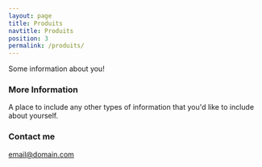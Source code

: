 ```yaml
---
layout: page
title: Produits
navtitle: Produits
position: 3
permalink: /produits/
---
```


Some information about you!

### More Information

A place to include any other types of information that you'd like to include about yourself. 

### Contact me

[email@domain.com](mailto:email@domain.com)